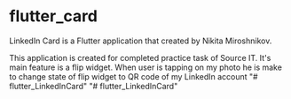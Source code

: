 # flutter_card

LinkedIn Card is a Flutter application that created by Nikita Miroshnikov.

This application is created for completed practice task of Source IT.
It's main feature is a flip widget.
When user is tapping on my photo he is make to change state of flip widget to QR code of my LinkedIn account
"# flutter_LinkedInCard" 
"# flutter_LinkedInCard" 
